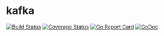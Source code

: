 # kafka

[![Build Status](https://travis-ci.org/lovego/kafka.svg?branch=master)](https://travis-ci.org/lovego/kafka)
[![Coverage Status](https://img.shields.io/coveralls/github/lovego/kafka/master.svg&2018)](https://coveralls.io/github/lovego/kafka?branch=master&2018)
[![Go Report Card](https://goreportcard.com/badge/github.com/lovego/kafka)](https://goreportcard.com/report/github.com/lovego/kafka)
[![GoDoc](https://godoc.org/github.com/lovego/kafka?status.svg)](https://godoc.org/github.com/lovego/kafka)
